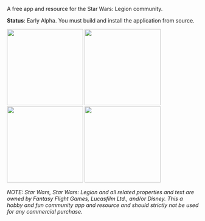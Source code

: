 A free app and resource for the Star Wars: Legion community.

**Status**: Early Alpha. You must build and install the application from source.

<img src="https://user-images.githubusercontent.com/168174/50553754-0a46f580-0c6a-11e9-9ee1-6dad29f004e1.png" width="200"> <img src="https://user-images.githubusercontent.com/168174/50553753-09ae5f00-0c6a-11e9-8b52-032afd0d5973.png" width="200"> <img src="https://user-images.githubusercontent.com/168174/50553752-09ae5f00-0c6a-11e9-81d8-cd5d898d77e1.png" width="200"> <img src="https://user-images.githubusercontent.com/168174/50553751-09ae5f00-0c6a-11e9-88f3-333df0108fdc.png" width="200"> 

_NOTE: Star Wars, Star Wars: Legion and all related properties and text are owned by Fantasy Flight Games, Lucasfilm Ltd., and/or Disney. This a hobby and fun community app and resource and should strictly not be used for any commercial purchase._</small>
